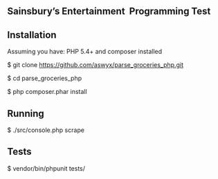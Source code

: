 ## Sainsbury’s Entertainment ­ Programming Test

## Installation
Assuming you have: PHP 5.4+ and composer installed

$ git clone https://github.com/aswyx/parse_groceries_php.git

$ cd parse_groceries_php

$ php composer.phar install

## Running

$ ./src/console.php scrape

## Tests
$ vendor/bin/phpunit tests/

